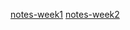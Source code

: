 [notes-week1](https://drive.google.com/drive/folders/1b3zLXViaUsXoiWOPiW5o973OYzPwH3yU?usp=sharing)
[notes-week2](https://drive.google.com/drive/folders/1-ol9YFH4uydfU6IAQWvAWgQaqD3U5rja?usp=sharing)
